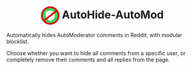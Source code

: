 <h1 align="center" line-height="50px">
  <img align="center" src="https://github.com/whosteenie/AutoHide-AutoMod/blob/master/img/autohide48.png?raw=true"> AutoHide-AutoMod
</h1>

Automatically hides AutoModerator comments in Reddit, with modular blocklist.

Choose whether you want to hide all comments from a specific user, or completely remove their comments and all replies from the page.
